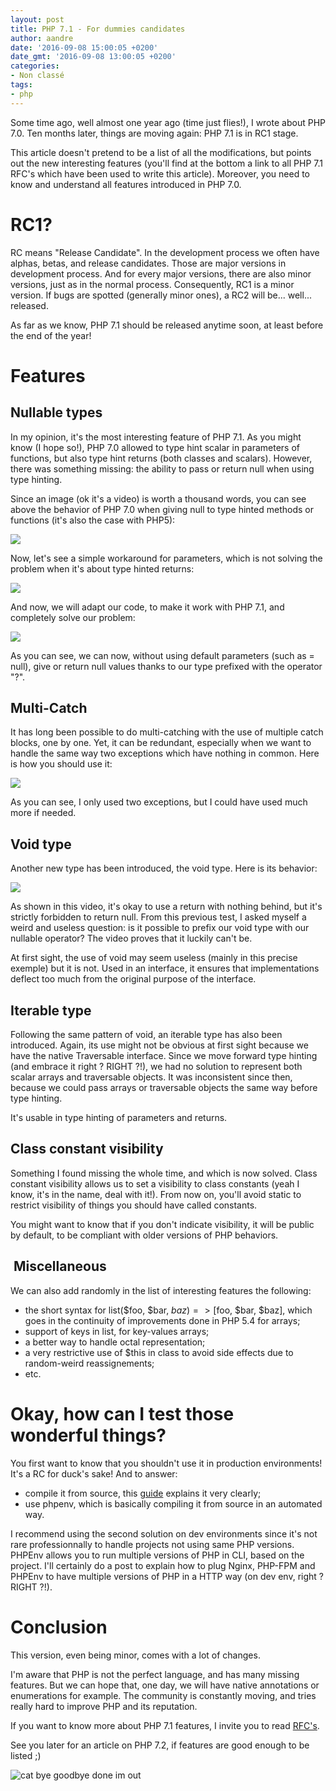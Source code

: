 ```yaml
---
layout: post
title: PHP 7.1 - For dummies candidates
author: aandre
date: '2016-09-08 15:00:05 +0200'
date_gmt: '2016-09-08 13:00:05 +0200'
categories:
- Non classé
tags:
- php
---
```

Some time ago, well almost one year ago (time just flies!), I wrote about PHP 7.0\. Ten months later, things are moving again: PHP 7.1 is in RC1 stage.

This article doesn't pretend to be a list of all the modifications, but points out the new interesting features (you'll find at the bottom a link to all PHP 7.1 RFC's which have been used to write this article). Moreover, you need to know and understand all features introduced in PHP 7.0.

# RC1?

RC means "Release Candidate". In the development process we often have alphas, betas, and release candidates. Those are major versions in development process. And for every major versions, there are also minor versions, just as in the normal process. Consequently, RC1 is a minor version. If bugs are spotted (generally minor ones), a RC2 will be... well... released.

As far as we know, PHP 7.1 should be released anytime soon, at least before the end of the year!

# Features

## Nullable types

In my opinion, it's the most interesting feature of PHP 7.1\. As you might know (I hope so!), PHP 7.0 allowed to type hint scalar in parameters of functions, but also type hint returns (both classes and scalars). However, there was something missing: the ability to pass or return null when using type hinting.

Since an image (ok it's a video) is worth a thousand words, you can see above the behavior of PHP 7.0 when giving null to type hinted methods or functions (it's also the case with PHP5):

[![](https://asciinema.org/a/84925.png)](https://asciinema.org/a/84925)

Now, let's see a simple workaround for parameters, which is not solving the problem when it's about type hinted returns:

[![](https://asciinema.org/a/84927.png)](https://asciinema.org/a/84927)

And now, we will adapt our code, to make it work with PHP 7.1, and completely solve our problem:

[![](https://asciinema.org/a/84926.png)](https://asciinema.org/a/84926)

As you can see, we can now, without using default parameters (such as = null), give or return null values thanks to our type prefixed with the operator "?".

## Multi-Catch

It has long been possible to do multi-catching with the use of multiple catch blocks, one by one. Yet, it can be redundant, especially when we want to handle the same way two exceptions which have nothing in common. Here is how you should use it:

[![](https://asciinema.org/a/84954.png)](https://asciinema.org/a/84954)

As you can see, I only used two exceptions, but I could have used much more if needed.

## Void type

Another new type has been introduced, the void type. Here is its behavior:

[![](https://asciinema.org/a/84952.png)](https://asciinema.org/a/84952)

As shown in this video, it's okay to use a return with nothing behind, but it's strictly forbidden to return null. From this previous test, I asked myself a weird and useless question: is it possible to prefix our void type with our nullable operator? The video proves that it luckily can't be.

At first sight, the use of void may seem useless (mainly in this precise exemple) but it is not. Used in an interface, it ensures that implementations deflect too much from the original purpose of the interface.

## Iterable type

Following the same pattern of void, an iterable type has also been introduced. Again, its use might not be obvious at first sight because we have the native Traversable interface. Since we move forward type hinting (and embrace it right ? RIGHT ?!), we had no solution to represent both scalar arrays and traversable objects. It was inconsistent since then, because we could pass arrays or traversable objects the same way before type hinting.

It's usable in type hinting of parameters and returns.

## Class constant visibility

Something I found missing the whole time, and which is now solved. Class constant visibility allows us to set a visibility to class constants (yeah I know, it's in the name, deal with it!). From now on, you'll avoid static to restrict visibility of things you should have called constants.

You might want to know that if you don't indicate visibility, it will be public by default, to be compliant with older versions of PHP behaviors.

##  Miscellaneous

We can also add randomly in the list of interesting features the following:

*   the short syntax for list($foo, $bar, $baz) => [$foo, $bar, $baz], which goes in the continuity of improvements done in PHP 5.4 for arrays;
*   support of keys in list, for key-values arrays;
*   a better way to handle octal representation;
*   a very restrictive use of $this in class to avoid side effects due to random-weird reassignements;
*   etc.

# Okay, how can I test those wonderful things?

You first want to know that you shouldn't use it in production environments! It's a RC for duck's sake! And to answer:

*   compile it from source, this [guide](http://php.net/manual/fr/install.windows.building.php) explains it very clearly;
*   use phpenv, which is basically compiling it from source in an automated way.

I recommend using the second solution on dev environments since it's not rare professionnally to handle projects not using same PHP versions. PHPEnv allows you to run multiple versions of PHP in CLI, based on the project. I'll certainly do a post to explain how to plug Nginx, PHP-FPM and PHPEnv to have multiple versions of PHP in a HTTP way (on dev env, right ? RIGHT ?!).

# Conclusion

This version, even being minor, comes with a lot of changes.

I'm aware that PHP is not the perfect language, and has many missing features. But we can hope that, one day, we will have native annotations or enumerations for example. The community is constantly moving, and tries really hard to improve PHP and its reputation.

If you want to know more about PHP 7.1 features, I invite you to read [RFC's](https://wiki.php.net/rfc#php_71).

See you later for an article on PHP 7.2, if features are good enough to be listed ;)

![cat bye goodbye done im out](https://media.giphy.com/media/iPiUxztIL4Sl2/giphy.gif)